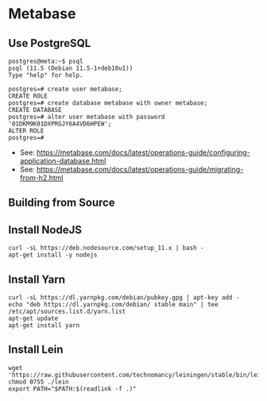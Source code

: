 # Metabase


## Use PostgreSQL

```
postgres@meta:~$ psql
psql (11.5 (Debian 11.5-1+deb10u1))
Type "help" for help.

postgres=# create user metabase;
CREATE ROLE
postgres=# create database metabase with owner metabase;
CREATE DATABASE
postgres=# alter user metabase with password '01DKM9K01DXPRGJY6A4VD6HPEW';
ALTER ROLE
postgres=# 
```

* See: https://metabase.com/docs/latest/operations-guide/configuring-application-database.html
* See: https://metabase.com/docs/latest/operations-guide/migrating-from-h2.html




## Building from Source


## Install NodeJS

    curl -sL https://deb.nodesource.com/setup_11.x | bash -
    apt-get install -y nodejs


## Install Yarn

    curl -sL https://dl.yarnpkg.com/debian/pubkey.gpg | apt-key add -
    echo "deb https://dl.yarnpkg.com/debian/ stable main" | tee /etc/apt/sources.list.d/yarn.list
    apt-get update
    apt-get install yarn

## Install Lein

    wget 'https://raw.githubusercontent.com/technomancy/leiningen/stable/bin/lein'
    chmod 0755 ./lein
    export PATH="$PATH:$(readlink -f .)"


